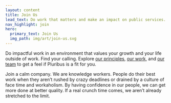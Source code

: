 ```yaml
---
layout: content
title: Join Us
lead_text: Do work that matters and make an impact on public services.
nav_highlight: join
hero:
  primary_text: Join Us
  img_path: img/art/join-us.svg
---
```


Do impactful work in an environment that values your growth and your life outside of work. Find your calling. Explore [our principles]({{site.baseurl}}content/story#principles-in-action), [our work]({{site.baseurl}}content/work), and [our team]({{site.baseurl}}content/story#hq-team) to get a feel if Pluribus is a fit for you.

Join a calm company. We are knowledge workers. People do their best work when they aren’t rushed by crazy deadlines or drained by a culture of face time and workaholism. By having confidence in our people, we can get more done at better quality. If a real crunch time comes, we aren’t already stretched to the limit. 
